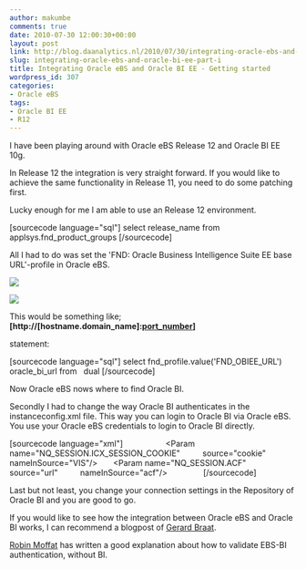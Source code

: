 ```yaml
---
author: makumbe
comments: true
date: 2010-07-30 12:00:30+00:00
layout: post
link: http://blog.daanalytics.nl/2010/07/30/integrating-oracle-ebs-and-oracle-bi-ee-part-i/
slug: integrating-oracle-ebs-and-oracle-bi-ee-part-i
title: Integrating Oracle eBS and Oracle BI EE - Getting started
wordpress_id: 307
categories:
- Oracle eBS
tags:
- Oracle BI EE
- R12
---
```


I have been playing around with Oracle eBS Release 12 and Oracle BI EE 10g. 

In Release 12 the integration is very straight forward. If you would like to achieve the same functionality in Release 11, you need to do some patching first.

Lucky enough for me I am able to use an Release 12 environment.

[sourcecode language="sql"]
select release_name
from   applsys.fnd_product_groups
[/sourcecode]

All I had to do was set the 'FND: Oracle Business Intelligence Suite EE base URL'-profile in Oracle eBS.

[![](http://obibb.files.wordpress.com/2010/07/fnd-oracle-business-intelligence-suite-ee-base-url.png?w=300)](http://obibb.files.wordpress.com/2010/07/fnd-oracle-business-intelligence-suite-ee-base-url.png)

[![](http://obibb.files.wordpress.com/2010/07/fnd-oracle-business-intelligence-suite-ee-base-url-value.png?w=300)](http://obibb.files.wordpress.com/2010/07/fnd-oracle-business-intelligence-suite-ee-base-url-value.png)

This would be something like; **[http://[hostname.domain_name]:[port_number](http://[hostname.domain_name]:[port_number)]**

statement:

[sourcecode language="sql"]
select fnd_profile.value('FND_OBIEE_URL') oracle_bi_url
from   dual
[/sourcecode]

Now Oracle eBS nows where to find Oracle BI.

Secondly I had to change the way Oracle BI authenticates in the instanceconfig.xml file. This way you can login to Oracle BI via Oracle eBS. You use your Oracle eBS credentials to login to Oracle BI directly.

[sourcecode language="xml"]
   <Auth>
   <ExternalLogon enabled="true">
      <ParamList>
      <Param name="NQ_SESSION.ICX_SESSION_COOKIE"
         source="cookie"
         nameInSource="VIS"/>
      <Param name="NQ_SESSION.ACF"
         source="url"
         nameInSource="acf"/>
      </ParamList>
   </ExternalLogon>
   </Auth>  
[/sourcecode]

Last but not least, you change your connection settings in the Repository of Oracle BI and you are good to go.

If you would like to see how the integration between Oracle eBS and Oracle BI works, I can recommend a blogpost of [Gerard Braat](http://www.beyeblogs.com/eyeonbi/archive/2007/06/oracle_bi_fusion_intelligence.php).

[Robin Moffat](http://rnm1978.wordpress.com/2010/05/17/validating-ebs-bi-authentication-without-bi/) has written a good explanation about how to validate EBS-BI authentication, without BI.
